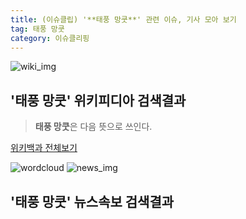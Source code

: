 ```yaml
---
title: (이슈클립) '**태풍 망쿳**' 관련 이슈, 기사 모아 보기
tag: 태풍 망쿳
category: 이슈클리핑
---
```

![wiki_img](https://user-images.githubusercontent.com/42597476/44503234-41136a80-a6d0-11e8-9071-6fc6418eafe4.png)
## **'**태풍 망쿳**'** 위키피디아 검색결과
>**태풍 망쿳**은 다음 뜻으로 쓰인다.

<a href="https://ko.wikipedia.org/wiki/태풍 망쿳" target="_blank">위키백과 전체보기</a>

![wordcloud](https://s3.ap-northeast-2.amazonaws.com/lyrics101-wordcloud/2018-09-17-1537146056.png)
![news_img](https://user-images.githubusercontent.com/42597476/44507050-1206f400-a6e4-11e8-8d98-7ffbfebb353f.png)
## **'**태풍 망쿳**'** 뉴스속보 검색결과

